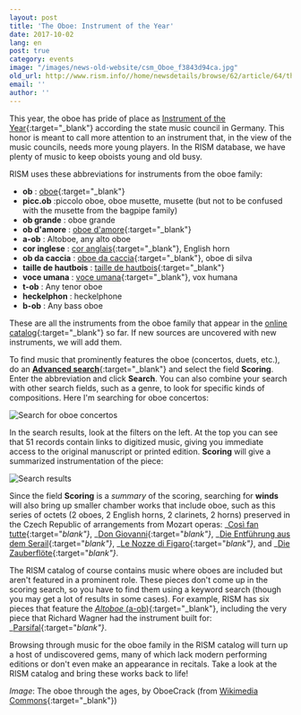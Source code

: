 ```yaml
---
layout: post
title: 'The Oboe: Instrument of the Year'
date: 2017-10-02
lang: en
post: true
category: events
image: "/images/news-old-website/csm_Oboe_f3843d94ca.jpg"
old_url: http://www.rism.info//home/newsdetails/browse/62/article/64/the-oboe-instrument-of-the-year.html
email: ''
author: ''
---
```



This year, the oboe has pride of place as [Instrument of the Year](http://www.instrument-des-jahres.de/){:target="_blank"} according the state music council in Germany. This honor is meant to call more attention to an instrument that, in the view of the music councils, needs more young players. In the RISM database, we have plenty of music to keep oboists young and old busy.

RISM uses these abbreviations for instruments from the oboe family:

- **ob** : [oboe](http://www.mimo-international.com/MIMO/doc/IFD/OAI_SMS_MM_POST_312/oboe){:target="_blank"}
- **picc.ob** :piccolo oboe, oboe musette, musette (but not to be confused with the musette from the bagpipe family)
- **ob grande** : oboe grande
- **ob d'amore** : [oboe d'amore](http://www.mimo-international.com/MIMO/doc/IFD/OAI_KMKG_MRAH_RMAH_123119_NL/hobo-d-amore){:target="_blank"}
- **a-ob** : Altoboe, any alto oboe
- **cor inglese** : [cor anglais](http://www.mimo-international.com/MIMO/doc/IFD/OAI_ULEI_M0004622/englischhorn){:target="_blank"}, English horn
- **ob da caccia** : [oboe da caccia](http://www.mimo-international.com/MIMO/doc/IFD/OAI_CIMU_ALOES_0157981/hautbois-de-chasse){:target="_blank"}, oboe di silva
- **taille de hautbois** : [taille de hautbois](http://www.mimo-international.com/MIMO/doc/IFD/OAI_CIMU_ALOES_0874852){:target="_blank"}
- **voce umana** : [voce umana](http://www.mimo-international.com/MIMO/doc/IFD/OAI_CIMU_ALOES_0160341/hautbois-tenor-vox-humana){:target="_blank"}, vox humana
- **t-ob** : Any tenor oboe
- **heckelphon** : heckelphone
- **b-ob** : Any bass oboe

These are all the instruments from the oboe family that appear in the [online catalog](https://opac.rism.info/metaopac/start.do?View=rism){:target="_blank"} so far. If new sources are uncovered with new instruments, we will add them.

To find music that prominently features the oboe (concertos, duets, etc.), do an [**Advanced search**](https://opac.rism.info/metaopac/start.do?View=rism&SearchType=2&Language=en){:target="_blank"} and select the field **Scoring**. Enter the abbreviation and click **Search**. You can also combine your search with other search fields, such as a genre, to look for specific kinds of compositions. Here I'm searching for oboe concertos:

![Search for oboe concertos](http://rism.info/resources-old-website/news/oboe_search_concerto_1005x355.jpg)


In the search results, look at the filters on the left. At the top you can see that 51 records contain links to digitized music, giving you immediate access to the original manuscript or printed edition. **Scoring** will give a summarized instrumentation of the piece:

![Search results](http://rism.info/resources-old-website/news/oboe_Scoring_results_1004x767.jpg)

Since the field **Scoring** is a _summary_ of the scoring, searching for **winds** will also bring up smaller chamber works that include oboe, such as this series of octets (2 oboes, 2 English horns, 2 clarinets, 2 horns) preserved in the Czech Republic of arrangements from Mozart operas: _[Così fan tutte](https://opac.rism.info/search?id=550032840&Language=en){:target="_blank"}_, _[Don Giovanni](https://opac.rism.info/search?id=550032835&Language=en){:target="_blank"}_, _[Die Entführung aus dem Serail](https://opac.rism.info/search?id=550032914&Language=en){:target="_blank"}_, _[Le Nozze di Figaro](https://opac.rism.info/search?id=550032885&Language=en){:target="_blank"}_, and _[Die Zauberflöte](https://opac.rism.info/search?id=550032852&Language=en){:target="_blank"}_.

The RISM catalog of course contains music where oboes are included but aren't featured in a prominent role. These pieces don't come up in the scoring search, so you have to find them using a keyword search (though you may get a lot of results in some cases). For example, RISM has six pieces that feature the [_Altoboe_ (a-ob)](https://opac.rism.info/search?View=rism&q=a-ob&Language=en){:target="_blank"}, including the very piece that Richard Wagner had the instrument built for: _[Parsifal](https://opac.rism.info/search?id=854003136&Language=en){:target="_blank"}_.

Browsing through music for the oboe family in the RISM catalog will turn up a host of undiscovered gems, many of which lack modern performing editions or don't even make an appearance in recitals. Take a look at the RISM catalog and bring these works back to life!


_Image_: The oboe through the ages, by OboeCrack (from [Wikimedia Commons](https://de.wikipedia.org/wiki/Datei:Cu_oboe.jpg){:target="_blank"})



